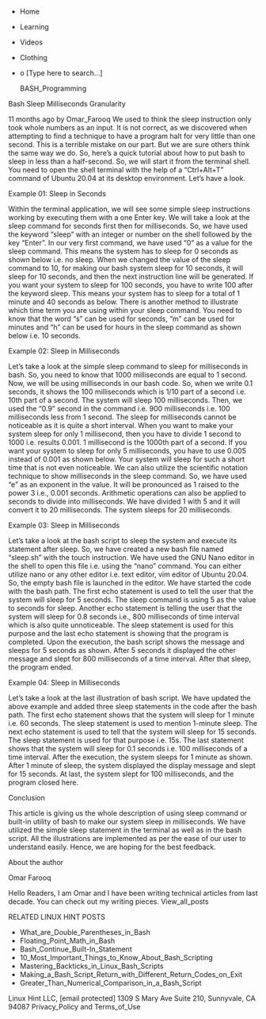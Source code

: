 





















































* Home
* Learning
* Videos
* Clothing
*
  o [Type here to search...]


   BASH_Programming


Bash Sleep Milliseconds Granularity

11 months ago
by Omar_Farooq
We used to think the sleep instruction only took whole numbers as an input. It
is not correct, as we discovered when attempting to find a technique to have a
program halt for very little than one second. This is a terrible mistake on our
part. But we are sure others think the same way we do. So, here’s a quick
tutorial about how to put bash to sleep in less than a half-second. So, we will
start it from the terminal shell. You need to open the shell terminal with the
help of a “Ctrl+Alt+T” command of Ubuntu 20.04 at its desktop environment.
Let’s have a look.

Example 01: Sleep in Seconds

Within the terminal application, we will see some simple sleep instructions
working by executing them with a one Enter key. We will take a look at the
sleep command for seconds first then for milliseconds. So, we have used the
keyword “sleep” with an integer or number on the shell followed by the key
“Enter”. In our very first command, we have used “0” as a value for the sleep
command. This means the system has to sleep for 0 seconds as shown below i.e.
no sleep.
When we changed the value of the sleep command to 10, for making our bash
system sleep for 10 seconds, it will sleep for 10 seconds, and then the next
instruction line will be generated.
If you want your system to sleep for 100 seconds, you have to write 100 after
the keyword sleep. This means your system has to sleep for a total of 1 minute
and 40 seconds as below.
There is another method to illustrate which time term you are using within your
sleep command. You need to know that the word “s” can be used for seconds, “m”
can be used for minutes and “h” can be used for hours in the sleep command as
shown below i.e. 10 seconds.

Example 02: Sleep in Milliseconds

Let’s take a look at the simple sleep command to sleep for milliseconds in
bash. So, you need to know that 1000 milliseconds are equal to 1 second. Now,
we will be using milliseconds in our bash code. So, when we write 0.1 seconds,
it shows the 100 milliseconds which is 1/10 part of a second i.e. 10th part of
a second. The system will sleep 100 milliseconds.
Then, we used the “0.9” second in the command i.e. 900 milliseconds i.e. 100
milliseconds less from 1 second. The sleep for milliseconds cannot be
noticeable as it is quite a short interval.
When you want to make your system sleep for only 1 millisecond, then you have
to divide 1 second to 1000 i.e. results 0.001. 1 millisecond is the 1000th part
of a second.
If you want your system to sleep for only 5 milliseconds, you have to use 0.005
instead of 0.001 as shown below. Your system will sleep for such a short time
that is not even noticeable.
We can also utilize the scientific notation technique to show milliseconds in
the sleep command. So, we have used “e” as an exponent in the value. It will be
pronounced as 1 raised to the power 3 i.e., 0.001 seconds.
Arithmetic operations can also be applied to seconds to divide into
milliseconds. We have divided 1 with 5 and it will convert it to 20
milliseconds. The system sleeps for 20 milliseconds.

Example 03: Sleep in Milliseconds

Let’s take a look at the bash script to sleep the system and execute its
statement after sleep. So, we have created a new bash file named “sleep.sh”
with the touch instruction. We have used the GNU Nano editor in the shell to
open this file i.e. using the “nano” command. You can either utilize nano or
any other editor i.e. text editor, vim editor of Ubuntu 20.04.
So, the empty bash file is launched in the editor. We have started the code
with the bash path. The first echo statement is used to tell the user that the
system will sleep for 5 seconds. The sleep command is using 5 as the value to
seconds for sleep.
Another echo statement is telling the user that the system will sleep for 0.8
seconds i.e., 800 milliseconds of time interval which is also quite
unnoticeable. The sleep statement is used for this purpose and the last echo
statement is showing that the program is completed.
Upon the execution, the bash script shows the message and sleeps for 5 seconds
as shown.
After 5 seconds it displayed the other message and slept for 800 milliseconds
of a time interval. After that sleep, the program ended.

Example 04: Sleep in Milliseconds

Let’s take a look at the last illustration of bash script. We have updated the
above example and added three sleep statements in the code after the bash path.
The first echo statement shows that the system will sleep for 1 minute i.e. 60
seconds. The sleep statement is used to mention 1-minute sleep. The next echo
statement is used to tell that the system will sleep for 15 seconds. The sleep
statement is used for that purpose i.e. 15s. The last statement shows that the
system will sleep for 0.1 seconds i.e. 100 milliseconds of a time interval.
After the execution, the system sleeps for 1 minute as shown.
After 1 minute of sleep, the system displayed the display message and slept for
15 seconds.
At last, the system slept for 100 milliseconds, and the program closed here.

Conclusion

This article is giving us the whole description of using sleep command or
built-in utility of bash to make our system sleep in milliseconds. We have
utilized the simple sleep statement in the terminal as well as in the bash
script. All the illustrations are implemented as per the ease of our user to
understand easily. Hence, we are hoping for the best feedback.


About the author


Omar Farooq

Hello Readers, I am Omar and I have been writing technical articles from last
decade. You can check out my writing pieces.
View_all_posts

RELATED LINUX HINT POSTS


* What_are_Double_Parentheses_in_Bash
* Floating_Point_Math_in_Bash
* Bash_Continue_Built-In_Statement
* 10_Most_Important_Things_to_Know_About_Bash_Scripting
* Mastering_Backticks_in_Linux_Bash_Scripts
* Making_a_Bash_Script_Return_with_Different_Return_Codes_on_Exit
* Greater_Than_Numerical_Comparison_in_a_Bash_Script

Linux Hint LLC, [email protected]
1309 S Mary Ave Suite 210, Sunnyvale, CA 94087
 Privacy_Policy and Terms_of_Use
